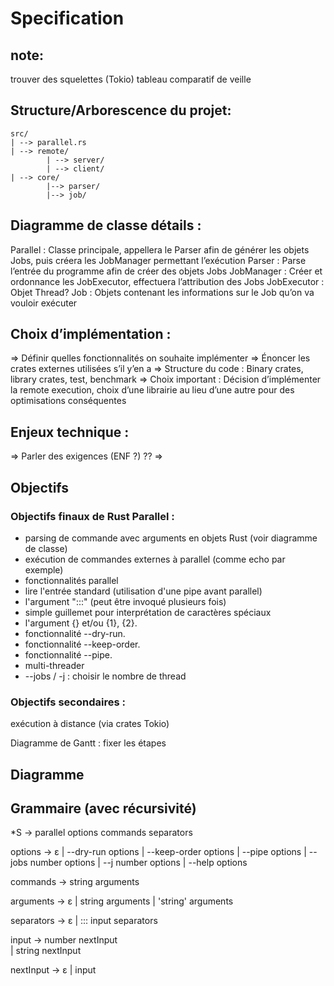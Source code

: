 # Specification

## note:
trouver des squelettes (Tokio)
tableau comparatif de veille 

## Structure/Arborescence du projet:
```
src/
| --> parallel.rs
| --> remote/
        | --> server/
        | --> client/
| --> core/
		|--> parser/
		|--> job/
```

## Diagramme de classe détails :
Parallel : Classe principale, appellera le Parser afin de générer les objets Jobs, puis créera les JobManager permettant l’exécution
Parser : Parse l’entrée du programme afin de créer des objets Jobs
JobManager : Créer et ordonnance les JobExecutor, effectuera l’attribution des Jobs
JobExecutor : Objet Thread?
Job : Objets contenant les informations sur le Job qu’on va vouloir exécuter



## Choix d’implémentation :
=> Définir quelles fonctionnalités on souhaite implémenter
=> Énoncer les crates externes utilisées s’il y’en a 
=> Structure du code : Binary crates, library crates, test, benchmark
=> Choix important : Décision d’implémenter la remote execution, choix d’une librairie au lieu d’une autre pour des optimisations conséquentes

## Enjeux technique : 
=> Parler des exigences (ENF ?) ??
=> 

## Objectifs 
### Objectifs finaux de Rust Parallel :
- parsing de commande avec arguments en objets Rust (voir diagramme de classe)
- exécution de commandes externes à parallel (comme echo par exemple)
- fonctionnalités parallel
- lire l'entrée standard (utilisation d'une pipe avant parallel)
- l'argument ":::" (peut être invoqué plusieurs fois)
- simple guillemet pour interprétation de caractères spéciaux
- l'argument {} et/ou {1}, {2}.
- fonctionnalité --dry-run. 
- fonctionnalité --keep-order.
- fonctionnalité --pipe.
- multi-threader
- --jobs / -j : choisir le nombre de thread

### Objectifs secondaires : 
exécution à distance (via crates Tokio)

Diagramme de Gantt :
fixer les étapes

## Diagramme


## Grammaire (avec récursivité)

*S → parallel options commands separators

options → ε
          | --dry-run options
          | --keep-order options
	    | --pipe options
	    | --jobs number options
	    | --j number options
	    | --help options

commands → string arguments

arguments → ε
           | string arguments
           | 'string' arguments 

separators → ε
            | ::: input separators

input → number nextInput        
       | string nextInput

nextInput → ε
	     | input 
